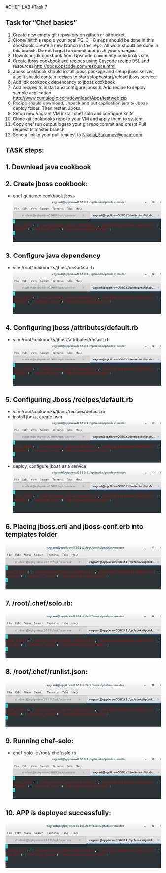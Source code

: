 #CHEF-LAB
#Task 7
## Task for “Chef basics”
1. Create new empty git repository on github or bitbucket.
2. Clone/init this repo o your local PC. 3 - 8 steps should be done in this cookbook. Create a new branch in this repo. All work should be done in this branch. Do not forget to commit and push your changes.
3. Download jdk cookbook from Opscode community cookbooks site
4. Create jboss cookbook and recipes using Opscode recipe DSL and resources http://docs.opscode.com/resource.html
5. Jboss cookbook should install jboss package and setup jboss server, also it should contain recipes to start/stop/restart/reload jboss service.
6. Add jdk cookbook dependency to jboss cookbook
7. Add recipes to install and configure jboss 8. Add recipe to deploy sample application http://www.cumulogic.com/download/Apps/testweb.zip
9. Recipe should download, unpack and put application jars to Jboss deploy folder. Then restart Jboss.
10. Setup new Vagrant VM install chef solo and configure knife
11. Clone git cookbooks repo to your VM and apply them to system.
12. Copy chef run output logs to your git repo commit and create Pull request to master branch.
13. Send a link to your pull request to Nikalai_Stakanov@epam.com 

## TASK steps:
## 1. Download java cookbook
## 2. Create jboss cookbook:
 - chef generate cookbook jboss
 ![alt tag](https://raw.githubusercontent.com/hopetds/chef-lab/task6/pics/runlist.png)
## 3. Configure java dependency
 - vim /root/cookbooks/jboss/metadata.rb
 ![alt tag](https://raw.githubusercontent.com/hopetds/chef-lab/task6/pics/runlist.png)
## 4. Configuring jboss /attributes/default.rb
 - vim /root/cookbooks/jboss/attributes/default.rb
 ![alt tag](https://raw.githubusercontent.com/hopetds/chef-lab/task6/pics/runlist.png)
## 5. Configuring Jboss /recipes/default.rb
 - vim /root/cookbooks/jboss/recipes/default.rb
 - install jboss, create user
 ![alt tag](https://raw.githubusercontent.com/hopetds/chef-lab/task6/pics/runlist.png)
 - deploy, configure jboss as a service
 ![alt tag](https://raw.githubusercontent.com/hopetds/chef-lab/task6/pics/runlist.png)
## 6. Placing jboss.erb and jboss-conf.erb into templates folder
 ![alt tag](https://raw.githubusercontent.com/hopetds/chef-lab/task6/pics/runlist.png)
## 7. /root/.chef/solo.rb:
 ![alt tag](https://raw.githubusercontent.com/hopetds/chef-lab/task6/pics/runlist.png)
## 8. /root/.chef/runlist.json:
 ![alt tag](https://raw.githubusercontent.com/hopetds/chef-lab/task6/pics/runlist.png)
## 9. Running chef-solo:
 - chef-solo -c /root/.chef/solo.rb
 ![alt tag](https://raw.githubusercontent.com/hopetds/chef-lab/task6/pics/runlist.png)
## 10. APP is deployed successfully:
 ![alt tag](https://raw.githubusercontent.com/hopetds/chef-lab/task6/pics/runlist.png)
